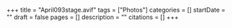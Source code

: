 +++
title = "April093stage.avif"
tags = ["Photos"]
categories = []
startDate = ""
draft = false
pages = []
description = ""
citations = []
+++
